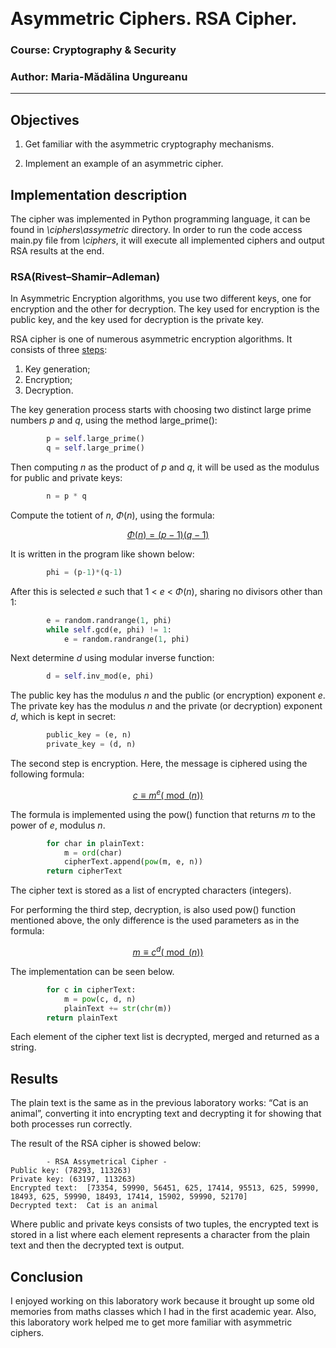 
﻿
# Asymmetric Ciphers. RSA Cipher.

### Course: Cryptography & Security

### Author:  Maria-Mădălina Ungureanu

----

## Objectives

1. Get familiar with the asymmetric cryptography mechanisms.
    
2.  Implement an example of an asymmetric cipher.
    
## Implementation description

The cipher was implemented in Python programming language, it can be found in *\ciphers\assymetric* directory. In order to run the code access main.py file from *\ciphers*, it will execute all implemented ciphers and output RSA results at the end.

### RSA(**Rivest–Shamir–Adleman**)

In Asymmetric Encryption algorithms, you use two different keys, one for encryption and the other for decryption. The key used for encryption is the public key, and the key used for decryption is the private key.

RSA cipher is one of numerous asymmetric encryption algorithms. It consists of three [steps](https://sites.google.com/site/danzcosmos/the-rsa-algorithm):
1. Key generation;
2. Encryption;
3. Decryption.

The key generation process starts with choosing two distinct large prime numbers $p$ and $q$, using the method large_prime():
```python
        p = self.large_prime()
        q = self.large_prime()
 ```
 
Then computing $n$ as the product of $p$ and $q$, it will be used as the modulus for public and private keys:
```python      
        n = p * q
```

Compute the totient of $n$, $\Phi(n)$, using the formula:

[$$ \Phi(n)=(p-1)(q-1)$$](https://sites.google.com/site/danzcosmos/the-rsa-algorithm)  

It is written in the program like shown below:
```python      
        phi = (p-1)*(q-1)
 ```

After this is selected $e$ such that 1 < $e$ < $\Phi(n)$, sharing no divisors other than 1:
```python      
        e = random.randrange(1, phi)     
        while self.gcd(e, phi) != 1:
            e = random.randrange(1, phi)
 ```

Next determine $d$ using modular inverse function:
```python      
        d = self.inv_mod(e, phi)
```
The public key has the modulus $n$ and the public (or encryption) exponent $e$. The private key has the modulus $n$ and the private (or decryption) exponent $d$, which is kept in secret:
```python      
        public_key = (e, n)
        private_key = (d, n) 
```

The second step is encryption. Here, the message is ciphered using the following formula: 

[$$c \equiv {m^e (\bmod(n))}$$](https://sites.google.com/site/danzcosmos/the-rsa-algorithm)

The formula is implemented using the pow() function that returns $m$ to the power of $e$, modulus $n$.
```python
        for char in plainText:
            m = ord(char)
            cipherText.append(pow(m, e, n)) 
        return cipherText 
```
The cipher text is stored as a list of encrypted characters (integers).

For performing the third step, decryption, is also used pow() function mentioned above, the only difference is the used parameters as in the formula:

[$$\displaystyle m \equiv {c^d (\bmod(n))}$$](https://sites.google.com/site/danzcosmos/the-rsa-algorithm)

The implementation can be seen below.
```python
        for c in cipherText:
            m = pow(c, d, n)
            plainText += str(chr(m))
        return plainText
```
Each element of the cipher text list is decrypted, merged and returned as a string.


## Results

The plain text is the same as in the previous laboratory works: “Cat is an animal”, converting it into encrypting text and decrypting it for showing that both processes run correctly.

The result of the RSA cipher  is showed below:

```         
        - RSA Assymetrical Cipher -
Public key: (78293, 113263)
Private key: (63197, 113263)
Encrypted text:  [73354, 59990, 56451, 625, 17414, 95513, 625, 59990, 18493, 625, 59990, 18493, 17414, 15902, 59990, 52170]
Decrypted text:  Cat is an animal
```

Where public and private keys consists of two tuples, the encrypted text is stored in a list where each element represents a character from the plain text and then the decrypted text is output.

## Conclusion

I enjoyed working on this laboratory work because it brought up some old memories from maths classes which I had in the first academic year. Also, this laboratory work helped me to get more familiar with asymmetric ciphers.
